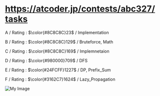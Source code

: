 # https://atcoder.jp/contests/abc327/tasks

A / Rating : $\color{#8C8C8C}23$ / Implementation

B / Rating : $\color{#8C8C8C}129$ / Bruteforce, Math

C / Rating : $\color{#8C8C8C}169$ / Implemnetaion

D / Rating : $\color{#980000}709$ / DFS

E / Rating : $\color{#24FCFF}1227$ / DP, Prefix_Sum

F / Rating : $\color{#3162C7}1624$ / Lazy_Propagation

![My Image](https://github.com/kss418/Atcoder/blob/main/ABC/Images/Standings/327.png)
